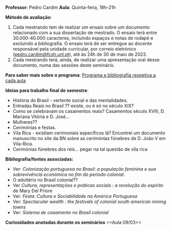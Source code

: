 **Professor**: Pedro Cardim
**Aula**: Quinta-feira, 18h-21h

**Método de avaliação**:
1. Cada mestrando tem de realizar um ensaio sobre um documento relacionado com a sua dissertação de mestrado. O ensaio terá entre 30.000-40.000 caracteres, incluindo espaços e notas de rodapé e excluindo a bibliografia. O ensaio terá de ser entregue ao docente responsável pela unidade curricular, por correio eletrónico (pedro.cardim@fcsh.unl.pt), até às 24h de 30 de maio de 2023.
2. Cada mestrando terá, ainda, de realizar uma apresentação oral desse documento, numa das sessões deste seminário.

**Para saber mais sobre o programa**: [Programa e bibliografia respetiva a cada aula](file:///C:/Users/maria/Downloads/PIP_Programa_avaliacao_bibliografia_2022-23%20(1).pdf)


**Ideias para trabalho final de semestre**:
- História do Brasil - vertente social e das mentalidades.
- Entradas Reais no Brasil ?? existe, ou é só no século XIX?
- Como se celebravam os casamentos reais? Casamentos século XVIII, D. Mariana Vitória e D. José...
- Mulheres??
- Cerimónias e festas.
- Vila Rica - existiam cerimoniais específicos lá? Encontrei um documento manuscrito no site da BN sobre as cerimónias fúnebres de D. João V em Vila-Rica. 
- Cerimónias fúnebres dos reis... pegar na tal questão de vila rica

**Bibliografia/fontes associadas:**
- Ver: *Colonização portuguesa no Brasil: a população feminina e sua sobrevivência económica no fim do período colonial*.
- O adultério no Brasil colonial??
- Ver *Cultura, representações e práticas sociais : a revolução do espírito* de Mary Del Priore
- Ver: *Festa: Cultura e Sociabilidade na América Portuguesa*
- Ver: *Spectacular wealth : the festivals of colonial south american mining towns*
- Ver: *Sistema de casamento no Brasil colonial*

**Curiosidades anotadas durante os seminários**
==Aula 09/03==



